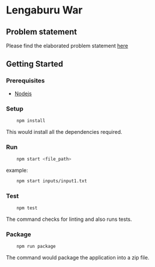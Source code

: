 # Lengaburu War

## Problem statement
Please find the elaborated problem statement [here](./two&#32;planets.md)

## Getting Started

### Prerequisites

* [Nodejs](https://nodejs.org/en/)

### Setup

``` bash
    npm install
```

This would install all the dependencies required.

### Run

``` bash
    npm start <file_path>
```

example:

``` bash
    npm start inputs/input1.txt
```

### Test

``` bash
    npm test
```

The command checks for linting and also runs tests.

### Package

``` bash
    npm run package
```
The command would package the application into a zip file.